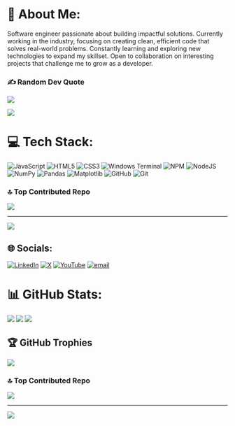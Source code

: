 # 💫 About Me:

Software engineer passionate about building impactful solutions. Currently working in the industry, focusing on creating clean, efficient code that solves real-world problems. Constantly learning and exploring new technologies to expand my skillset. Open to collaboration on interesting projects that challenge me to grow as a developer.

### ✍️ Random Dev Quote

![](https://quotes-github-readme.vercel.app/api?type=horizontal&theme=radical)

![](https://media.giphy.com/media/v1.Y2lkPTc5MGI3NjExcTBtM2p0am52NzVkbHhpMXhpNnYzYTNvNWxkODRybzNobWxiampsdiZlcD12MV9naWZzX3NlYXJjaCZjdD1n/smW5FBep69d3q/giphy.gif)

# 💻 Tech Stack:

![JavaScript](https://img.shields.io/badge/javascript-%23323330.svg?style=for-the-badge&logo=javascript&logoColor=%23F7DF1E) ![HTML5](https://img.shields.io/badge/html5-%23E34F26.svg?style=for-the-badge&logo=html5&logoColor=white) ![CSS3](https://img.shields.io/badge/css3-%231572B6.svg?style=for-the-badge&logo=css3&logoColor=white) ![Windows Terminal](https://img.shields.io/badge/Windows%20Terminal-%234D4D4D.svg?style=for-the-badge&logo=windows-terminal&logoColor=white) ![NPM](https://img.shields.io/badge/NPM-%23CB3837.svg?style=for-the-badge&logo=npm&logoColor=white) ![NodeJS](https://img.shields.io/badge/node.js-6DA55F?style=for-the-badge&logo=node.js&logoColor=white) ![NumPy](https://img.shields.io/badge/numpy-%23013243.svg?style=for-the-badge&logo=numpy&logoColor=white) ![Pandas](https://img.shields.io/badge/pandas-%23150458.svg?style=for-the-badge&logo=pandas&logoColor=white) ![Matplotlib](https://img.shields.io/badge/Matplotlib-%23ffffff.svg?style=for-the-badge&logo=Matplotlib&logoColor=black) ![GitHub](https://img.shields.io/badge/github-%23121011.svg?style=for-the-badge&logo=github&logoColor=white) ![Git](https://img.shields.io/badge/git-%23F05033.svg?style=for-the-badge&logo=git&logoColor=white)

### 🔝 Top Contributed Repo

![](https://github-contributor-stats.vercel.app/api?username=TheophilusNdukwe&limit=5&theme=dark&combine_all_yearly_contributions=true)

---

[![](https://visitcount.itsvg.in/api?id=TheophilusNdukwe&icon=0&color=0)](https://visitcount.itsvg.in)

<!-- Proudly created with GPRM ( https://gprm.itsvg.in ) -->

## 🌐 Socials:

[![LinkedIn](https://img.shields.io/badge/LinkedIn-%230077B5.svg?logo=linkedin&logoColor=white)](https://linkedin.com/in/https://www.linkedin.com/in/theophilus-ndukwe/) [![X](https://img.shields.io/badge/X-black.svg?logo=X&logoColor=white)](https://x.com/@theophilusisag) [![YouTube](https://img.shields.io/badge/YouTube-%23FF0000.svg?logo=YouTube&logoColor=white)](https://youtube.com/@@TheophilusMostExcellent1) [![email](https://img.shields.io/badge/Email-D14836?logo=gmail&logoColor=white)](mailto:theondukwe@gmail.com)

# 📊 GitHub Stats:

![](https://github-readme-stats.vercel.app/api?username=TheophilusNdukwe&theme=dark&hide_border=false&include_all_commits=false&count_private=false)
![](https://nirzak-streak-stats.vercel.app/?user=TheophilusNdukwe&theme=dark&hide_border=false)
![](https://github-readme-stats.vercel.app/api/top-langs/?username=TheophilusNdukwe&theme=dark&hide_border=false&include_all_commits=false&count_private=false&layout=compact)

## 🏆 GitHub Trophies

![](https://github-profile-trophy.vercel.app/?username=TheophilusNdukwe&theme=radical&no-frame=true&no-bg=false&margin-w=4)

### 🔝 Top Contributed Repo

![](https://github-contributor-stats.vercel.app/api?username=TheophilusNdukwe&limit=5&theme=dark&combine_all_yearly_contributions=true)

---

[![](https://visitcount.itsvg.in/api?id=TheophilusNdukwe&icon=0&color=0)](https://visitcount.itsvg.in)

<!-- Proudly created with GPRM ( https://gprm.itsvg.in ) -->
